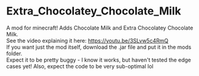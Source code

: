 # Extra_Chocolatey_Chocolate_Milk
A mod for minecraft! Adds Chocolate Milk and Extra Chocolatey Chocolate Milk.    
See the video explaining it here: https://youtu.be/3SLvw5c4RmQ     
If you want just the mod itself, download the .jar file and put it in the mods folder.   
Expect it to be pretty buggy - I know it works, but haven't tested the edge cases yet! Also, expect the code to be very sub-optimal lol
